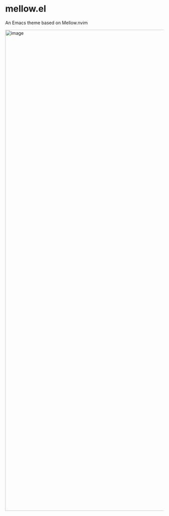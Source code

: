# mellow.el
An Emacs theme based on Mellow.nvim

<img width="1529" alt="image" src="https://github.com/user-attachments/assets/94f91190-54e3-46b5-9e42-95245aea5b55">

